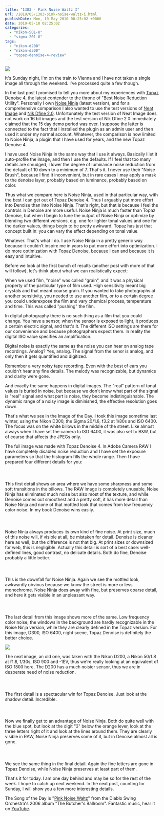 ```yaml
---
title: "1303 - Pink Noise Waltz I"
url: /2010/05/1303-pink-noise-waltz-i.html
publishDate: Mon, 10 May 2010 00:25:02 +0000
date: 2010-05-10 02:25:02
categories: 
  - "nikon-501-8"
  - "sigma-201-8"
tags: 
  - "nikon-d200"
  - "nikon-d300"
  - "topaz-denoise-4-review"
---
```

<a target="_blank" rel="none" href="https://d25zfm9zpd7gm5.cloudfront.net/1200x1200/misc/d300-iso6400-night-final-topaz.jpg"><img src="https://d25zfm9zpd7gm5.cloudfront.net/0600x0600/misc/d300-iso6400-night-final-topaz.jpg" /></a>

It's Sunday night, I'm on the train to Vienna and I have not taken a single image all through the weekend. I've processed quite a few though.

In the last post I promised to tell you more about my experiences with <a target="_blank" href="http://www.topazlabs.com/denoise">Topaz Denoise 4</a>, the latest contender to the throne of "Best Noise Reduction Utility". Personally I own <a target="_blank" href="http://www.picturecode.com/">Noise Ninja</a> (latest version), and for a comprehensive comparison I also wanted to use the test versions of <a target="_blank" href="http://www.neatimage.com/">Neat Image</a> and <a target="_blank" href="http://www.niksoftware.com/">Nik Dfine 2.0</a>. Unfortunately the test version of Neat Image does not work on 16 bit images and the test version of Nik Dfine 2.0 immediately claimed that the 15 day demo period was over. I suppose the latter is connected to the fact that I installed the plugin as an admin user and then used it under my normal account. Whatever, the comparison is now limited to Noise Ninja, a plugin that I have used for years, and the new Topaz Denoise 4.

I have used Noise Ninja in the same way that I use it always. Basically I let it auto-profile the image, and then I use the defaults. If I feel that too many details are smudged, I lower the degree of luminance noise reduction from the default of 10 down to a minimum of 7. That's it. I never use their "Noise Brush", because I find it inconvenient, but in rare cases I may apply a mask to the denoise layer, probably based on luminance, probably based on color.

Thus what we compare here is Noise Ninja, used in that particular way, with the best I can get out of Topaz Denoise 4. Thus I arguably put more effort into Denoise than into Noise Ninja. That's right, but that is because I feel the controls in Denoise are more useful. Noise Ninja is much faster than Topaz Denoise, but when I begin to tune the output of Noise Ninja or optimize by blending two different versions, e.g. one for lighter tonal values and one for the darker values, things begin to be pretty awkward. Topaz has just that concept built in: you can vary the effect depending on tonal value.

Whatever. That's what I do. I use Noise Ninja in a pretty generic way because it couldn't inspire me in years to put more effort into optimization. I do more optimization with Topaz Denoise, because I can and because it is easy and intuitive.

Before we look at the first bunch of results (another post with more of that will follow), let's think about what we can realistically expect:

When we used film, "noise" was called "grain", and it was a physical property of the particular type of film used. High sensitivity meant big crystals and that meant coarse grain. If you wanted to take photographs at another sensitivity, you needed to use another film, or to a certain degree you could underexpose the film and vary chemical process, temperature and time. This was called "pushing" the film.

In digital photography there is no such thing as a film that you could change. You have a sensor, when the sensor is exposed to light, it produces a certain electric signal, and that's it. The different ISO settings are there for our convenience and because photographers expect them. In reality the digital ISO value specifies an amplification.

Digital noise is exactly the same as the noise you can hear on analog tape recordings. Analog? Yes, analog. The signal from the senor is analog, and only then it gets quantified and digitized. 

Remember a very noisy tape recording. Even with the best of ears you couldn't hear any fine details. The melody was recognizable, but dynamics and clarity were gone.

And exactly the same happens in digital images. The "real" pattern of tonal values is buried in noise, but because we don't know what part of the signal is "real" signal and what part is noise, they become indistinguishable. The dynamic range of a noisy image is diminished, the effective resolution goes down.

That's what we see in the Image of the Day. I took this image sometime last winter, using the Nikon D300, the Sigma 20/1.8, f3.2 at 1/80s and ISO 6400. The focus was on the white billows in the middle of the street. Like almost always when I have set the camera to ISO 6400, it was also set to B&W, but of course that affects the JPEGs only.

The full image was made with Topaz Denoise 4. In Adobe Camera RAW I have completely disabled noise reduction and I have set the exposure parameters so that the histogram fills the whole range. Then I have prepared four different details for you:

<div class="container">
<div class="center"><a title="Detail 1 - Adobe Camera RAW" href="https://d25zfm9zpd7gm5.cloudfront.net/tutorials/topaz_denoise4_01/d300-iso6400-night-detail1-raw.jpg" rel=lightbox[1]><img style="margin: 10pt 10px 10pt 10px;" src="https://d25zfm9zpd7gm5.cloudfront.net/tutorials/topaz_denoise4_01/thumbs/d300-iso6400-night-detail1-raw.jpg" alt="" border="0" /></a><a title="Detail 1 - Noise Ninja" href="https://d25zfm9zpd7gm5.cloudfront.net/tutorials/topaz_denoise4_01/d300-iso6400-night-detail1-noiseninja.jpg" rel=lightbox[1]><img style="margin: 10pt 10px 10pt 10px;" src="https://d25zfm9zpd7gm5.cloudfront.net/tutorials/topaz_denoise4_01/thumbs/d300-iso6400-night-detail1-noiseninja.jpg" alt="" border="0" /></a><a title="Detail 1 - Topaz Denoise 4" href="https://d25zfm9zpd7gm5.cloudfront.net/tutorials/topaz_denoise4_01/d300-iso6400-night-detail1-topazdenoise.jpg" rel=lightbox[1]><img style="margin: 10pt 10px 10pt 10px;" src="https://d25zfm9zpd7gm5.cloudfront.net/tutorials/topaz_denoise4_01/thumbs/d300-iso6400-night-detail1-topazdenoise.jpg" alt="" border="0" /></a></div>
</div>

This first detail shows an area where we have some sharpness and some soft transitions in the billows. The RAW image is completely unusable, Noise Ninja has eliminated much noise but also most of the texture, and while Denoise comes out smoothest and a pretty soft, it has more detail than Noise Ninja and none of that mottled look that comes from low frequency color noise. In my book Denoise wins easily.

<div class="container">
<div class="center"><a title="Detail 2 - Adobe Camera RAW" href="https://d25zfm9zpd7gm5.cloudfront.net/tutorials/topaz_denoise4_01/d300-iso6400-night-detail2-raw.jpg" rel=lightbox[1]><img style="margin: 10pt 10px 10pt 10px;" src="https://d25zfm9zpd7gm5.cloudfront.net/tutorials/topaz_denoise4_01/thumbs/d300-iso6400-night-detail2-raw.jpg" alt="" border="0" /></a><a title="Detail 2 - Noise Ninja" href="https://d25zfm9zpd7gm5.cloudfront.net/tutorials/topaz_denoise4_01/d300-iso6400-night-detail2-noiseninja.jpg" rel=lightbox[1]><img style="margin: 10pt 10px 10pt 10px;" src="https://d25zfm9zpd7gm5.cloudfront.net/tutorials/topaz_denoise4_01/thumbs/d300-iso6400-night-detail2-noiseninja.jpg" alt="" border="0" /></a><a title="Detail 2 - Topaz Denoise 4" href="https://d25zfm9zpd7gm5.cloudfront.net/tutorials/topaz_denoise4_01/d300-iso6400-night-detail2-topazdenoise.jpg" rel=lightbox[1]><img style="margin: 10pt 10px 10pt 10px;" src="https://d25zfm9zpd7gm5.cloudfront.net/tutorials/topaz_denoise4_01/thumbs/d300-iso6400-night-detail2-topazdenoise.jpg" alt="" border="0" /></a></div>
</div>

Noise Ninja always produces its own kind of fine noise. At print size, much of this noise will, if visible at all, be mistaken for detail. Denoise is cleaner here as well, but the difference is not that big. At print sizes or downsized for web, this is negligible. Actually this detail is sort of a best case: well-defined lines, good contrast, no delicate details. Both do fine, Denoise probably a little better.

<div class="container">
<div class="center"><a title="Detail 3 - Adobe Camera RAW" href="https://d25zfm9zpd7gm5.cloudfront.net/tutorials/topaz_denoise4_01/d300-iso6400-night-detail3-raw.jpg" rel=lightbox[1]><img style="margin: 10pt 10px 10pt 10px;" src="https://d25zfm9zpd7gm5.cloudfront.net/tutorials/topaz_denoise4_01/thumbs/d300-iso6400-night-detail3-raw.jpg" alt="" border="0" /></a><a title="Detail 3 - Noise Ninja" href="https://d25zfm9zpd7gm5.cloudfront.net/tutorials/topaz_denoise4_01/d300-iso6400-night-detail3-noiseninja.jpg" rel=lightbox[1]><img style="margin: 10pt 10px 10pt 10px;" src="https://d25zfm9zpd7gm5.cloudfront.net/tutorials/topaz_denoise4_01/thumbs/d300-iso6400-night-detail3-noiseninja.jpg" alt="" border="0" /></a><a title="Detail 3 - Topaz Denoise 4" href="https://d25zfm9zpd7gm5.cloudfront.net/tutorials/topaz_denoise4_01/d300-iso6400-night-detail3-topazdenoise.jpg" rel=lightbox[1]><img style="margin: 10pt 10px 10pt 10px;" src="https://d25zfm9zpd7gm5.cloudfront.net/tutorials/topaz_denoise4_01/thumbs/d300-iso6400-night-detail3-topazdenoise.jpg" alt="" border="0" /></a></div>
</div>

This is the downfall for Noise Ninja. Again we see the mottled look, awkwardly obvious because we know the street is more or less monochrome. Noise Ninja does away with fine, but preserves coarse detail, and here it gets visible in an unpleasant way.

<div class="container">
<div class="center"><a title="Detail 4 - Adobe Camera RAW" href="https://d25zfm9zpd7gm5.cloudfront.net/tutorials/topaz_denoise4_01/d300-iso6400-night-detail4-raw.jpg" rel=lightbox[1]><img style="margin: 10pt 10px 10pt 10px;" src="https://d25zfm9zpd7gm5.cloudfront.net/tutorials/topaz_denoise4_01/thumbs/d300-iso6400-night-detail4-raw.jpg" alt="" border="0" /></a><a title="Detail 4 - Noise Ninja" href="https://d25zfm9zpd7gm5.cloudfront.net/tutorials/topaz_denoise4_01/d300-iso6400-night-detail4-noiseninja.jpg" rel=lightbox[1]><img style="margin: 10pt 10px 10pt 10px;" src="https://d25zfm9zpd7gm5.cloudfront.net/tutorials/topaz_denoise4_01/thumbs/d300-iso6400-night-detail4-noiseninja.jpg" alt="" border="0" /></a><a title="Detail 4 - Topaz Denoise 4" href="https://d25zfm9zpd7gm5.cloudfront.net/tutorials/topaz_denoise4_01/d300-iso6400-night-detail4-topazdenoise.jpg" rel=lightbox[1]><img style="margin: 10pt 10px 10pt 10px;" src="https://d25zfm9zpd7gm5.cloudfront.net/tutorials/topaz_denoise4_01/thumbs/d300-iso6400-night-detail4-topazdenoise.jpg" alt="" border="0" /></a></div>
</div>

The last detail from this image shows more of the same. Low frequency color noise, the windows in the background are hardly recognizable in the Noise Ninja version, while they are clearly defined in the Topaz version. For this image, D300, ISO 6400, night scene, Topaz Denoise is definitely the better choice.

<a target="_blank" rel="none" href="https://d25zfm9zpd7gm5.cloudfront.net/1200x1200/misc/d200-iso0900-night-pushed-final-topaz.jpg"><img src="https://d25zfm9zpd7gm5.cloudfront.net/0600x0600/misc/d200-iso0900-night-pushed-final-topaz.jpg" /></a>

The next image, an old one, was taken with the Nikon D200, a Nikon 50/1.8 at f1.8, 1/30s, ISO 900 and -1EV, thus we're really looking at an equivalent of ISO 1800 here. The D200 has a much noisier sensor, thus we are in desperate need of noise reduction.

<div class="container">
<div class="center"><a title="Detail 1 - Adobe Camera RAW" href="https://d25zfm9zpd7gm5.cloudfront.net/tutorials/topaz_denoise4_01/d200-iso0900-night-pushed-detail1-raw.jpg" rel=lightbox[1]><img style="margin: 10pt 10px 10pt 10px;" src="https://d25zfm9zpd7gm5.cloudfront.net/tutorials/topaz_denoise4_01/thumbs/d200-iso0900-night-pushed-detail1-raw.jpg" alt="" border="0" /></a><a title="Detail 1 - Noise Ninja" href="https://d25zfm9zpd7gm5.cloudfront.net/tutorials/topaz_denoise4_01/d200-iso0900-night-pushed-detail1-noiseninja.jpg" rel=lightbox[1]><img style="margin: 10pt 10px 10pt 10px;" src="https://d25zfm9zpd7gm5.cloudfront.net/tutorials/topaz_denoise4_01/thumbs/d200-iso0900-night-pushed-detail1-noiseninja.jpg" alt="" border="0" /></a><a title="Detail 1 - Topaz Denoise 4" href="https://d25zfm9zpd7gm5.cloudfront.net/tutorials/topaz_denoise4_01/d200-iso0900-night-pushed-detail1-topazdenoise.jpg" rel=lightbox[1]><img style="margin: 10pt 10px 10pt 10px;" src="https://d25zfm9zpd7gm5.cloudfront.net/tutorials/topaz_denoise4_01/thumbs/d200-iso0900-night-pushed-detail1-topazdenoise.jpg" alt="" border="0" /></a></div>
</div>

The first detail is a spectacular win for Topaz Denoise. Just look at the shadow detail. Incredible.

<div class="container">
<div class="center"><a title="Detail 2 - Adobe Camera RAW" href="https://d25zfm9zpd7gm5.cloudfront.net/tutorials/topaz_denoise4_01/d200-iso0900-night-pushed-detail2-raw.jpg" rel=lightbox[1]><img style="margin: 10pt 10px 10pt 10px;" src="https://d25zfm9zpd7gm5.cloudfront.net/tutorials/topaz_denoise4_01/thumbs/d200-iso0900-night-pushed-detail2-raw.jpg" alt="" border="0" /></a><a title="Detail 2 - Noise Ninja" href="https://d25zfm9zpd7gm5.cloudfront.net/tutorials/topaz_denoise4_01/d200-iso0900-night-pushed-detail2-noiseninja.jpg" rel=lightbox[1]><img style="margin: 10pt 10px 10pt 10px;" src="https://d25zfm9zpd7gm5.cloudfront.net/tutorials/topaz_denoise4_01/thumbs/d200-iso0900-night-pushed-detail2-noiseninja.jpg" alt="" border="0" /></a><a title="Detail 2 - Topaz Denoise 4" href="https://d25zfm9zpd7gm5.cloudfront.net/tutorials/topaz_denoise4_01/d200-iso0900-night-pushed-detail2-topazdenoise.jpg" rel=lightbox[1]><img style="margin: 10pt 10px 10pt 10px;" src="https://d25zfm9zpd7gm5.cloudfront.net/tutorials/topaz_denoise4_01/thumbs/d200-iso0900-night-pushed-detail2-topazdenoise.jpg" alt="" border="0" /></a></div>
</div>

Now we finally get to an advantage of Noise Ninja. Both do quite well with the blue spot, but look at the digit "3" below the orange lever, look at the three letters right of it and look at the lines around them. They are clearly visible in RAW, Noise Ninja preserves some of it, but in Denoise almost all is gone.

<div class="container">
<div class="center"><a title="Detail 3 - Adobe Camera RAW" href="https://d25zfm9zpd7gm5.cloudfront.net/tutorials/topaz_denoise4_01/d200-iso0900-night-pushed-detail3-raw.jpg" rel=lightbox[1]><img style="margin: 10pt 10px 10pt 10px;" src="https://d25zfm9zpd7gm5.cloudfront.net/tutorials/topaz_denoise4_01/thumbs/d200-iso0900-night-pushed-detail3-raw.jpg" alt="" border="0" /></a><a title="Detail 3 - Noise Ninja" href="https://d25zfm9zpd7gm5.cloudfront.net/tutorials/topaz_denoise4_01/d200-iso0900-night-pushed-detail3-noiseninja.jpg" rel=lightbox[1]><img style="margin: 10pt 10px 10pt 10px;" src="https://d25zfm9zpd7gm5.cloudfront.net/tutorials/topaz_denoise4_01/thumbs/d200-iso0900-night-pushed-detail3-noiseninja.jpg" alt="" border="0" /></a><a title="Detail 3 - Topaz Denoise 4" href="https://d25zfm9zpd7gm5.cloudfront.net/tutorials/topaz_denoise4_01/d200-iso0900-night-pushed-detail3-topazdenoise.jpg" rel=lightbox[1]><img style="margin: 10pt 10px 10pt 10px;" src="https://d25zfm9zpd7gm5.cloudfront.net/tutorials/topaz_denoise4_01/thumbs/d200-iso0900-night-pushed-detail3-topazdenoise.jpg" alt="" border="0" /></a></div>
</div>

We see the same thing in the final detail. Again the fine letters are gone in Topaz Denoise, while Noise Ninja preserves at least part of them.

That's it for today. I am one day behind and may be so for the rest of the week. I hope to catch up next weekend. In the next post, counting for Sunday, I will show you a few more interesting details.

 The Song of the Day is "<a target="_blank" href="http://www.lyricsmode.com/lyrics/d/diablo_swing_orchestra/pink_noise_waltz.html">Pink Noise Waltz</a>" from the Diablo Swing Orchestra's 2006 album "The Butcher's Ballroom". Fantastic music, hear it on <a target="_blank" href="http://www.youtube.com/watch?v=iwC4IFz512o">YouTube</a>.

